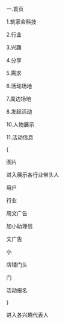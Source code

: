 一.首页

1.筑家会科技

2.行业

3.兴趣

4.分享

5.需求

6.活动场地

7.周边场地

8.发起活动

10.人物展示

11.活动信息


{

图片

进入展示各行业带头人

用户

行业

周文广告

加小助理信

文广告

小

店铺门头



门



活动报名





}

进入各兴趣代表人
